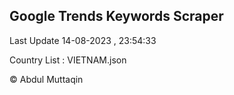 

## Google Trends Keywords Scraper 
 
Last Update 14-08-2023 , 23:54:33

Country List :
VIETNAM.json



© Abdul Muttaqin 
